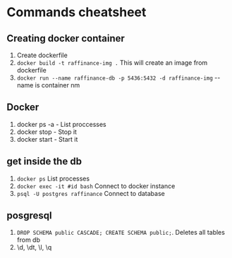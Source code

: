 # Commands cheatsheet

## Creating docker container
1. Create dockerfile
2. `docker build -t raffinance-img .`
This will create an image from dockerfile
3. `docker run --name raffinance-db -p 5436:5432 -d raffinance-img`
--name is container nm

## Docker
1. docker ps -a - List proccesses
2. docker stop <id> - Stop it
3. docker start <id> - Start it


## get inside the db
1. `docker ps` List processes
2. `docker exec -it #id bash` Connect to docker instance
3. `psql -U postgres raffinance` Connect to database


## posgresql
1. `DROP SCHEMA public CASCADE; CREATE SCHEMA public;`. Deletes all tables from db
2. \d, \dt, \l, \q

